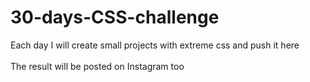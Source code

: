 # 30-days-CSS-challenge
Each day I will create small projects with extreme css and push it here <br><br>
The result will be posted on Instagram too
